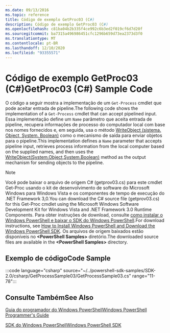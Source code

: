 ```yaml
---
ms.date: 09/13/2016
ms.topic: reference
title: Código de exemplo GetProc03 (C#)
description: Código de exemplo GetProc03 (C#)
ms.openlocfilehash: c81ba04b2b335f4ce992c6b3ed2f019cf6d7d20f
ms.sourcegitcommit: ba7315a496986451cfc1296b659d73ea2373d3f0
ms.translationtype: MT
ms.contentlocale: pt-BR
ms.lasthandoff: 12/10/2020
ms.locfileid: "93355571"
---
```

# <a name="getproc03-c-sample-code"></a><span data-ttu-id="bf97c-103">Código de exemplo GetProc03 (C#)</span><span class="sxs-lookup"><span data-stu-id="bf97c-103">GetProc03 (C#) Sample Code</span></span>

<span data-ttu-id="bf97c-104">O código a seguir mostra a implementação de um `Get-Process` cmdlet que pode aceitar entrada de pipeline.</span><span class="sxs-lookup"><span data-stu-id="bf97c-104">The following code shows the implementation of a `Get-Process` cmdlet that can accept pipelined input.</span></span> <span data-ttu-id="bf97c-105">Essa implementação define um `Name` parâmetro que aceita entrada de pipeline, recupera informações de processo do computador local com base nos nomes fornecidos e, em seguida, usa o método [WriteObject (sistema. Object, System. Boolean)](/dotnet/api/system.management.automation.cmdlet.writeobject#System_Management_Automation_Cmdlet_WriteObject_System_Object_System_Boolean_) como o mecanismo de saída para enviar objetos para o pipeline.</span><span class="sxs-lookup"><span data-stu-id="bf97c-105">This implementation defines a `Name` parameter that accepts pipeline input, retrieves process information from the local computer based on the supplied names, and then uses the [WriteObject(System.Object,System.Boolean)](/dotnet/api/system.management.automation.cmdlet.writeobject#System_Management_Automation_Cmdlet_WriteObject_System_Object_System_Boolean_) method as the output mechanism for sending objects to the pipeline.</span></span>

> [!NOTE]
> <span data-ttu-id="bf97c-106">Você pode baixar o arquivo de origem C# (getprov03.cs) para este cmdlet Get-Proc usando o kit de desenvolvimento de software do Microsoft Windows para Windows Vista e os componentes de tempo de execução do .NET Framework 3,0.</span><span class="sxs-lookup"><span data-stu-id="bf97c-106">You can download the C# source file (getprov03.cs) for this Get-Proc cmdlet using the Microsoft Windows Software Development Kit for Windows Vista and .NET Framework 3.0 Runtime Components.</span></span> <span data-ttu-id="bf97c-107">Para obter instruções de download, consulte [como instalar o Windows PowerShell e baixar o SDK do Windows PowerShell](/powershell/scripting/developer/installing-the-windows-powershell-sdk).</span><span class="sxs-lookup"><span data-stu-id="bf97c-107">For download instructions, see [How to Install Windows PowerShell and Download the Windows PowerShell SDK](/powershell/scripting/developer/installing-the-windows-powershell-sdk).</span></span>
> <span data-ttu-id="bf97c-108">Os arquivos de origem baixados estão disponíveis no **\<PowerShell Samples>** diretório.</span><span class="sxs-lookup"><span data-stu-id="bf97c-108">The downloaded source files are available in the **\<PowerShell Samples>** directory.</span></span>

## <a name="code-sample"></a><span data-ttu-id="bf97c-109">Exemplo de código</span><span class="sxs-lookup"><span data-stu-id="bf97c-109">Code Sample</span></span>

:::code language="csharp" source="~/../powershell-sdk-samples/SDK-2.0/csharp/GetProcessSample03/GetProcessSample03.cs" range="11-78":::

## <a name="see-also"></a><span data-ttu-id="bf97c-110">Consulte Também</span><span class="sxs-lookup"><span data-stu-id="bf97c-110">See Also</span></span>

[<span data-ttu-id="bf97c-111">Guia do programador do Windows PowerShell</span><span class="sxs-lookup"><span data-stu-id="bf97c-111">Windows PowerShell Programmer's Guide</span></span>](./windows-powershell-programmer-s-guide.md)

[<span data-ttu-id="bf97c-112">SDK do Windows PowerShell</span><span class="sxs-lookup"><span data-stu-id="bf97c-112">Windows PowerShell SDK</span></span>](../windows-powershell-reference.md)

